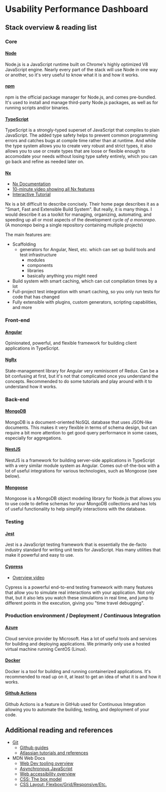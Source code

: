 # Usability Performance Dashboard

## Stack overview & reading list

### Core
#### [Node](https://nodejs.org)
Node.js is a JavaScript runtime built on Chrome's highly optimized V8 JavaScript engine.
Nearly every part of the stack will use Node in one way or another, so it's very useful to know what it is and how it works. 

#### [npm](https://docs.npmjs.com/about-npm)
npm is the official package manager for Node.js, and comes pre-bundled. It's used to install and manage third-party Node.js packages, as well as for running scripts and/or binaries.

#### [TypeScript](https://www.typescriptlang.org)
TypeScript is a strongly-typed superset of JavaScript that compiles to plain JavaScript. The added type safety helps to prevent common programming errors and catches bugs at compile time rather than at runtime.
And while the type system allows you to create very robust and strict types, it also allows you to use or create types that are loose or flexible enough to accomodate your needs without losing type safety entirely, which you can go back and refine as needed later on.

#### [Nx](https://nx.dev)
- [Nx Documentation](https://nx.dev/getting-started/intro)
- [10-minute video showing all Nx features](https://nx.dev/getting-started/intro)
- [Interactive Tutorial](https://nx.dev/tutorial/01-create-application)

Nx is a bit difficult to describe concisely. Their home page describes it as a "Smart, Fast and Extensible Build System".
But really, it is many things. I would describe it as a toolkit for managing, organizing, automating, and speeding up all or
most aspects of the development cycle *of a monorepo*. (A monorepo being a single repository containing multiple projects)

The main features are:
- Scaffolding
  - generators for Angular, Nest, etc. which can set up build tools and test infrastructure
    - modules
    - components
    - libraries
    - basically anything you might need
- Build system with smart caching, which can cut compilation times by a lot
- Full-project test integration with smart caching, so you only run tests for code that has changed
- Fully extensible with plugins, custom generators, scripting capabilities, and more


### Front-end
#### [Angular](https://angular.io)
Opinionated, powerful, and flexible framework for building client applications in TypeScript.

#### [NgRx](https://ngrx.io/guide/store)
State-management library for Angular very reminiscent of Redux. Can be a bit confusing at first, but it's not that complicated
once you understand the concepts. Recommended to do some tutorials and play around with it to understand how it works.

### Back-end
#### [MongoDB](https://www.mongodb.com/docs/manual/)
MongoDB is a document-oriented NoSQL database that uses JSON-like documents. This makes it very flexible in terms of schema
design, but can require a bit more attention to get good query performance in some cases, especially for aggregations.

#### [NestJS](https://nestjs.com)
NestJS is a framework for building server-side applications in TypeScript with a very similar module system as Angular.
Comes out-of-the-box with a lot of useful integrations for various technologies, such as Mongoose (see below). 

#### [Mongoose](https://mongoosejs.com/docs/guide.html)
Mongoose is a MongoDB object modeling library for Node.js that allows you to use code to define schemas for your MongoDB collections
and has lots of useful functionality to help simplify interactions with the database.

### Testing
#### [Jest](https://jestjs.io/docs/getting-started)
Jest is a JavaScript testing framework that is essentially the de-facto industry standard for writing unit tests for JavaScript.
Has many utilities that make it powerful and easy to use. 

#### [Cypress](https://docs.cypress.io/guides/core-concepts/introduction-to-cypress)
- [Overview video](https://vimeo.com/237527670)

Cypress is a powerful end-to-end testing framework with many features that allow you to simulate real interactions with your application.
Not only that, but it also lets you watch these simulations in real time, and jump to different points in the execution, giving
you "time travel debugging".

### Production environment / Deployment / Continuous Integration
#### [Azure](https://azure.microsoft.com/en-ca/)
Cloud service provider by Microsoft. Has a lot of useful tools and services for building and deploying applications.
We primarily only use a hosted virtual machine running CentOS (Linux).

#### [Docker](https://docs.docker.com/)
Docker is a tool for building and running containerized applications. It's recommended to read up on it, at least to
get an idea of what it is and how it works.

#### [Github Actions](https://docs.github.com/en/actions)
Github Actions is a feature in GitHub used for Continuous Integration allowing you to automate the building, testing, and deployment of your code.

## Additional reading and references
- [Git](https://git-scm.com/)
  - [Github guides](https://docs.github.com/en/get-started/using-git/about-git) 
  - [Atlassian tutorials and references](https://www.atlassian.com/git)
- MDN Web Docs
  - [Web Dev tooling overview](https://developer.mozilla.org/en-US/docs/Learn/Tools_and_testing/Understanding_client-side_tools/Overview)
  - [Asynchronous JavaScript](https://developer.mozilla.org/en-US/docs/Learn/JavaScript/Asynchronous)
  - [Web accessibility overview](https://developer.mozilla.org/en-US/docs/Learn/Accessibility)
  - [CSS: The box model](https://developer.mozilla.org/en-US/docs/Learn/CSS/Building_blocks/The_box_model)
  - [CSS Layout: Flexbox/Grid/Responsive/Etc.](https://developer.mozilla.org/en-US/docs/Learn/CSS/CSS_layout)
